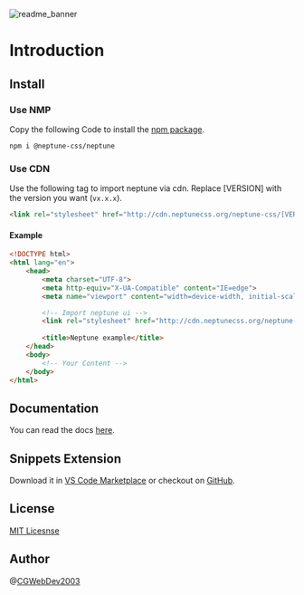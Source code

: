 ![readme_banner](https://github.com/neptune-css/neptune-css/assets/122671813/dcae4762-d754-476f-a8be-35715da77fe8)


# Introduction

## Install

### Use NMP
Copy the following Code to install the [npm package](https://www.npmjs.com/package/@neptune-css/neptune).
```
npm i @neptune-css/neptune
```

### Use CDN
Use the following tag to import neptune via cdn. Replace [VERSION] with the version you want (`vx.x.x`).
```html
<link rel="stylesheet" href="http://cdn.neptunecss.org/neptune-css/[VERSION]/neptune.css">
```

#### Example
```html
<!DOCTYPE html>
<html lang="en">
    <head>
        <meta charset="UTF-8">
        <meta http-equiv="X-UA-Compatible" content="IE=edge">
        <meta name="viewport" content="width=device-width, initial-scale=1.0">

        <!-- Import neptune ui -->
        <link rel="stylesheet" href="http://cdn.neptunecss.org/neptune-css/[VERSION]/neptune.css">
        
        <title>Neptune example</title>
    </head>
    <body>
        <!-- Your Content -->
    </body>
</html>
```

## Documentation
You can read the docs [here](http://docs.neptunecss.org).

## Snippets Extension
Download it in [VS Code Marketplace](https://marketplace.visualstudio.com/items?itemName=NeptuneCSS.neptune-snippets) or checkout on [GitHub](https://github.com/neptune-css/neptune-snippets).

## License
[MIT Licesnse](https://github.com/neptune-css/neptune-css/blob/main/LICENSE)

## Author
@[CGWebDev2003](https://github.com/CGWebDev2003)
